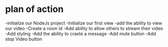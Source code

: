 # plan of action



-initialize our NodeJs project
-Initialize our first view
-add the ability to view our video
-Create a room id
-Add ability to allow others to stream their video
-Add styling
-Add the ability to craete a message
-Add mute button
-Add stop Video button
